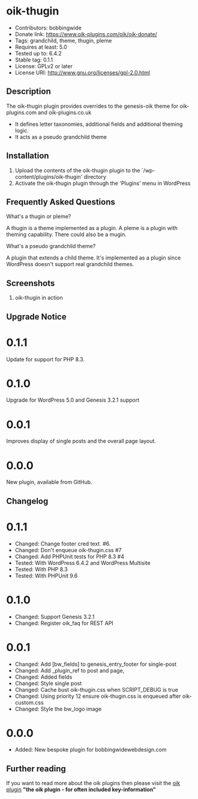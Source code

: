 # oik-thugin 
* Contributors: bobbingwide
* Donate link: https://www.oik-plugins.com/oik/oik-donate/
* Tags: grandchild, theme, thugin, pleme
* Requires at least: 5.0
* Tested up to: 6.4.2
* Stable tag: 0.1.1
* License: GPLv2 or later
* License URI: http://www.gnu.org/licenses/gpl-2.0.html

## Description 

The oik-thugin plugin provides overrides to the genesis-oik theme for oik-plugins.com and oik-plugins.co.uk

- It defines letter taxonomies, additional fields and additional theming logic.
- It acts as a pseudo grandchild theme



## Installation 
1. Upload the contents of the oik-thugin plugin to the `/wp-content/plugins/oik-thugin' directory
1. Activate the oik-thugin plugin through the 'Plugins' menu in WordPress

## Frequently Asked Questions 
What's a thugin or pleme?

A thugin is a theme implemented as a plugin.
A pleme is a plugin with theming capability.
There could also be a mugin.

What's a pseudo grandchild theme?

A plugin that extends a child theme.
It's implemented as a plugin since WordPress doesn't support real grandchild themes.



## Screenshots 
1. oik-thugin in action

## Upgrade Notice 
# 0.1.1 
Update for support for PHP 8.3.

# 0.1.0 
Upgrade for WordPress 5.0 and Genesis 3.2.1 support

# 0.0.1 
Improves display of single posts and the overall page layout.

# 0.0.0 
New plugin, available from GitHub.

## Changelog 
# 0.1.1 
* Changed: Change footer cred text. #6.
* Changed: Don't enqueue oik-thugin.css #7
* Changed: Add PHPUnit tests for PHP 8.3 #4
* Tested: With WordPress 6.4.2 and WordPress Multisite
* Tested: With PHP 8.3
* Tested: With PHPUnit 9.6

# 0.1.0 
* Changed: Support Genesis 3.2.1
* Changed: Register oik_faq for REST API

# 0.0.1 
* Changed: Add [bw_fields] to genesis_entry_footer for single-post
* Changed: Add _plugin_ref to post and page,
* Changed: Added fields
* Changed: Style single post
* Changed: Cache bust oik-thugin.css when SCRIPT_DEBUG is true
* Changed: Using priority 12 ensure oik-thugin.css is enqueued after oik-custom.css
* Changed: Style the bw_logo image

# 0.0.0 
* Added: New bespoke plugin for bobbingwidewebdesign.com

## Further reading 
If you want to read more about the oik plugins then please visit the
[oik plugin](https://www.oik-plugins.com/oik)
**"the oik plugin - for often included key-information"**

